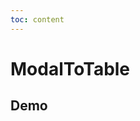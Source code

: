 ```yaml
---
toc: content
---
```


# ModalToTable

## Demo

<code src='./demos/base.tsx' title='基础使用' description='最简单的使用方式'></code>
